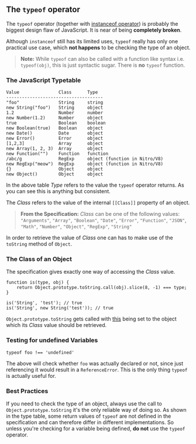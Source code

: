 ## The `typeof` operator

The `typeof` operator (together with 
[instanceof operator](#instanceof)) is probably the biggest 
design flaw of JavaScript. It is near of being **completely broken**.

Although `instanceof` still has its limited uses, `typeof` really has only one
practical use case, which **not happens** to be checking the type of an object. 

> **Note:** While `typeof` can also be called with a function like syntax
> i.e. `typeof(obj)`, this is just syntactic sugar. There is **no**
> `typeof` function.

### The JavaScript Typetable

    Value               Class      Type
    -------------------------------------
    "foo"               String     string
    new String("foo")   String     object
    1.2                 Number     number
    new Number(1.2)     Number     object
    true                Boolean    boolean
    new Boolean(true)   Boolean    object
    new Date()          Date       object
    new Error()         Error      object
    [1,2,3]             Array      object
    new Array(1, 2, 3)  Array      object
    new Function("")    Function   function
    /abc/g              RegExp     object (function in Nitro/V8)
    new RegExp("meow")  RegExp     object (function in Nitro/V8)
    {}                  Object     object
    new Object()        Object     object

In the above table *Type* refers to the value the `typeof` operator returns. As
you can see this is anything but consistent.

The *Class* refers to the value of the internal `[[Class]]` property of an object.

> **From the Specification:**  *Class* can be one of the following values: 
> `"Arguments"`, `"Array"`, `"Boolean"`, `"Date"`, `"Error"`, `"Function"`,
> `"JSON"`, `"Math"`, `"Number"`, `"Object"`, `"RegExp"`, `"String"`

In order to retrieve the value of *Class* one can has to make use of the
`toString` method of `Object`.

### The Class of an Object

The specification gives exactly one way of accessing the *Class* value.

    function is(type, obj) {
        return Object.prototype.toString.call(obj).slice(8, -1) === type;
    }
    
    is('String', 'test'); // true
    is('String', new String('test')); // true

`Object.prototype.toString` gets called with [this](#this) 
being set to the object which its *Class* value should be retrieved.

### Testing for undefined Variables

    typeof foo !== 'undefined'

The above will check whether `foo` was actually declared or not, since just 
referencing it would result in a `ReferenceError`. This is the only thing
`typeof` is actually useful for.

### Best Practices

If you need to check the type of an object, always use the call to
`Object.prototype.toString` it's the only reliable way of doing so. As shown in
the type table, some return values of `typeof` are not defined in the
specification and can therefore differ in different implementations. So unless
you're checking for a variable being defined, **do not** use the `typeof`
operator.

